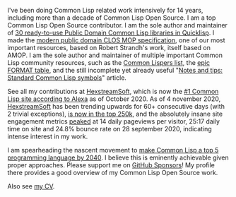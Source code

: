 I've been doing Common Lisp related work intensively for 14 years, including more than a decade of Common Lisp Open Source. I am a top Common Lisp Open Source contributor. I am the sole author and maintainer of [30 ready-to-use Public Domain Common Lisp libraries in Quicklisp](https://www.hexstreamsoft.com/libraries/). I made the [modern public domain CLOS MOP specification](https://clos-mop.hexstreamsoft.com/)<a class="body-link" href="" target="_blank"></a>, one of our most important resources, based on Robert Strandh's work, itself based on AMOP. I am the sole author and maintainer of multiple important Common Lisp community resources, such as the [Common Lispers list](https://common-lispers.hexstreamsoft.com/), the [epic FORMAT table](https://www.hexstreamsoft.com/articles/common-lisp-format-reference/clhs-summary/#subsections-summary-table), and the still incomplete yet already useful "[Notes and tips: Standard Common Lisp symbols](https://notes-and-tips.hexstreamsoft.com/)" article.</p>

See all my contributions at [HexstreamSoft](https://www.hexstreamsoft.com/), which is now the [#1 Common Lisp site according to Alexa](https://www.alexa.com/siteinfo/hexstreamsoft.com) as of October 2020. As of 4 november 2020, [HexstreamSoft](https://www.hexstreamsoft.com/) has been trending upwards for 60+ consecutive days (with 2 trivial exceptions), [is now in the top 250k](https://www.alexa.com/siteinfo/hexstreamsoft.com), and the absolutely insane site engagement metrics [peaked](https://twitter.com/HexstreamSoft/status/1310714016273182720) at 14 daily pageviews per visitor, 25:17 daily time on site and 24.8% bounce rate on 28 september 2020, indicating intense interest in my work.

I am spearheading the nascent movement to [make Common Lisp a top 5 programming language by 2040](https://twitter.com/HexstreamSoft/status/1213964177657794577). I believe this is eminently achievable given proper approaches.
Please support me on [GitHub Sponsors](https://github.com/sponsors/Hexstream)! My profile there provides a good overview of my Common Lisp Open Source work.

Also see [my CV](https://cv.hexstream.expert/).